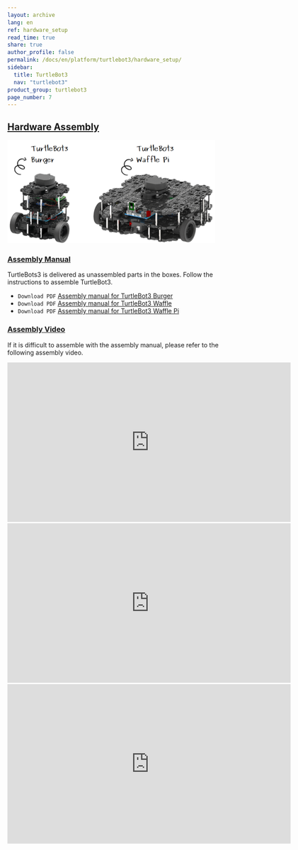 ```yaml
---
layout: archive
lang: en
ref: hardware_setup
read_time: true
share: true
author_profile: false
permalink: /docs/en/platform/turtlebot3/hardware_setup/
sidebar:
  title: TurtleBot3
  nav: "turtlebot3"
product_group: turtlebot3
page_number: 7
---
```


<div style="counter-reset: h1 3"></div>
<div style="counter-reset: h2 3"></div>

<!--[dummy Header 1]>
  <h1 id="dummy">Quick Start Guide</h1>
  <h2 id="dummy">Hardware Setup</h2>
  <p class="dummy_content">TurtleBot3 Assembly Information</p>
<![end dummy Header 1]-->

## [Hardware Assembly](#hardware-assembly)

![](/assets/images/platform/turtlebot3/hardware_setup/turtlebot3_models.png)

### [Assembly Manual](#assembly-manual)

TurtleBots3 is delivered as unassembled parts in the boxes. Follow the instructions to assemble TurtleBot3.

- `Download PDF` [Assembly manual for TurtleBot3 Burger](http://www.robotis.com/service/download.php?no=748)
- `Download PDF` [Assembly manual for TurtleBot3 Waffle](http://www.robotis.com/service/download.php?no=749)
- `Download PDF` [Assembly manual for TurtleBot3 Waffle Pi](http://www.robotis.com/service/download.php?no=750)

### [Assembly Video](#assembly-video)

If it is difficult to assemble with the assembly manual, please refer to the following assembly video.

<iframe width="640" height="360" src="https://www.youtube.com/embed/rvm-m2ogrLA" frameborder="0" allowfullscreen></iframe>

<iframe width="640" height="360" src="https://www.youtube.com/embed/1nTMyr4ybi0" frameborder="0" allowfullscreen></iframe>

<iframe width="640" height="360" src="https://www.youtube.com/embed/5D9S_tcenL4" frameborder="0" allowfullscreen></iframe>
